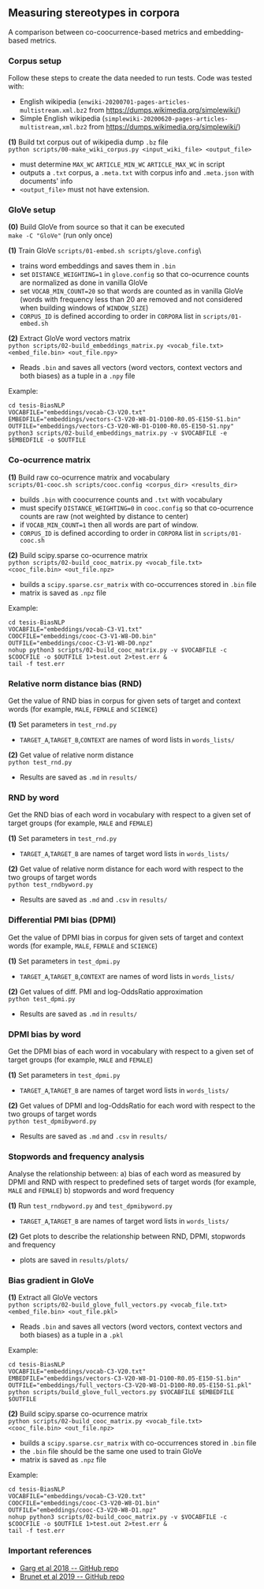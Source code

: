 
## Measuring stereotypes in corpora

A comparison between co-coocurrence-based metrics and embedding-based metrics.

### Corpus setup

Follow these steps to create the data needed to run tests. Code was tested with:
* English wikipedia (`enwiki-20200701-pages-articles-multistream.xml.bz2` from https://dumps.wikimedia.org/simplewiki/)
* Simple English wikipedia (`simplewiki-20200620-pages-articles-multistream,xml.bz2` from https://dumps.wikimedia.org/simplewiki/)

**(1)** Build txt corpus out of wikipedia dump `.bz` file\
`python scripts/00-make_wiki_corpus.py <input_wiki_file> <output_file>`
* must determine `MAX_WC` `ARTICLE_MIN_WC` `ARTICLE_MAX_WC` in script
* outputs a `.txt` corpus, a `.meta.txt` with corpus info and `.meta.json` with documents' info
* `<output_file>` must not have extension.

### GloVe setup

**(0)** Build GloVe from source so that it can be executed\
`make -C "GloVe"` (run only once)

**(1)** Train GloVe
`scripts/01-embed.sh scripts/glove.config`\
* trains word embeddings and saves them in `.bin`
* set `DISTANCE_WEIGHTING=1` in `glove.config` so that co-ocurrence counts are normalized as done in vanilla GloVe
* set `VOCAB_MIN_COUNT=20` so that words are counted as in vanilla GloVe (words with frequency less than 20 are removed and not considered when building windows of `WINDOW_SIZE`)
* `CORPUS_ID` is defined according to order in `CORPORA` list in `scripts/01-embed.sh`

**(2)** Extract GloVe word vectors matrix\
`python scripts/02-build_embeddings_matrix.py <vocab_file.txt> <embed_file.bin> <out_file.npy>`
* Reads `.bin` and saves all vectors (word vectors, context vectors and both biases) as a tuple in a `.npy` file

Example:
```
cd tesis-BiasNLP
VOCABFILE="embeddings/vocab-C3-V20.txt"
EMBEDFILE="embeddings/vectors-C3-V20-W8-D1-D100-R0.05-E150-S1.bin"
OUTFILE="embeddings/vectors-C3-V20-W8-D1-D100-R0.05-E150-S1.npy"
python3 scripts/02-build_embeddings_matrix.py -v $VOCABFILE -e $EMBEDFILE -o $OUTFILE
```

### Co-ocurrence matrix

**(1)** Build raw co-ocurrence matrix and vocabulary\
`scripts/01-cooc.sh scripts/cooc.config <corpus_dir> <results_dir>`
* builds `.bin` with coocurrence counts and `.txt` with vocabulary
* must specify `DISTANCE_WEIGHTING=0` in `cooc.config` so that co-ocurrence counts are raw (not weighted by distance to center)
* if `VOCAB_MIN_COUNT=1` then all words are part of window.
* `CORPUS_ID` is defined according to order in `CORPORA` list in `scripts/01-cooc.sh`

**(2)** Build scipy.sparse co-ocurrence matrix\
`python scripts/02-build_cooc_matrix.py <vocab_file.txt> <cooc_file.bin> <out_file.npz>`
* builds a `scipy.sparse.csr_matrix` with co-occurrences stored in `.bin` file
* matrix is saved as `.npz` file

Example:
```
cd tesis-BiasNLP
VOCABFILE="embeddings/vocab-C3-V1.txt"
COOCFILE="embeddings/cooc-C3-V1-W8-D0.bin"
OUTFILE="embeddings/cooc-C3-V1-W8-D0.npz"
nohup python3 scripts/02-build_cooc_matrix.py -v $VOCABFILE -c $COOCFILE -o $OUTFILE 1>test.out 2>test.err &
tail -f test.err
```
### Relative norm distance bias (RND)

Get the value of RND bias in corpus for given sets of target and context words (for example, `MALE`, `FEMALE` and `SCIENCE`)

**(1)** Set parameters in `test_rnd.py`
* `TARGET_A`,`TARGET_B`,`CONTEXT` are names of word lists in `words_lists/`

**(2)** Get value of relative norm distance\
`python test_rnd.py`
* Results are saved as `.md` in `results/`

### RND by word

Get the RND bias of each word in vocabulary with respect to a given set of target groups (for example, `MALE` and `FEMALE`)

**(1)** Set parameters in `test_rnd.py`
* `TARGET_A`,`TARGET_B` are names of target word lists in `words_lists/`

**(2)** Get value of relative norm distance for each word with respect to the two groups of target words\
`python test_rndbyword.py`
* Results are saved as `.md` and `.csv` in `results/`

### Differential PMI bias (DPMI)

Get the value of DPMI bias in corpus for given sets of target and context words (for example, `MALE`, `FEMALE` and `SCIENCE`)

**(1)** Set parameters in `test_dpmi.py`
* `TARGET_A`,`TARGET_B`,`CONTEXT` are names of word lists in `words_lists/`

**(2)** Get values of diff. PMI and log-OddsRatio approximation\
`python test_dpmi.py`
* Results are saved as `.md` in `results/`

### DPMI bias by word

Get the DPMI bias of each word in vocabulary with respect to a given set of target groups (for example, `MALE` and `FEMALE`)

**(1)** Set parameters in `test_dpmi.py`
* `TARGET_A`,`TARGET_B` are names of target word lists in `words_lists/`

**(2)** Get values of DPMI and log-OddsRatio for each word with respect to the two groups of target words\
`python test_dpmibyword.py`
* Results are saved as `.md` and `.csv` in `results/`

### Stopwords and frequency analysis

Analyse the relationship between:
a) bias of each word as measured by DPMI and RND with respect to predefined sets of target words (for example, `MALE` and `FEMALE`)
b) stopwords and word frequency

**(1)** Run `test_rndbyword.py` and `test_dpmibyword.py`
* `TARGET_A`,`TARGET_B` are names of target word lists in `words_lists/`

**(2)** Get plots to describe the relationship between RND, DPMI, stopwords and frequency
* plots are saved in `results/plots/`

### Bias gradient in GloVe

**(1)** Extract all GloVe vectors\
`python scripts/02-build_glove_full_vectors.py <vocab_file.txt> <embed_file.bin> <out_file.pkl>`
* Reads `.bin` and saves all vectors (word vectors, context vectors and both biases) as a tuple in a `.pkl`

Example:
```
cd tesis-BiasNLP
VOCABFILE="embeddings/vocab-C3-V20.txt"
EMBEDFILE="embeddings/vectors-C3-V20-W8-D1-D100-R0.05-E150-S1.bin"
OUTFILE="embeddings/full_vectors-C3-V20-W8-D1-D100-R0.05-E150-S1.pkl"
python scripts/build_glove_full_vectors.py $VOCABFILE $EMBEDFILE $OUTFILE
```

**(2)** Build scipy.sparse co-ocurrence matrix\
`python scripts/02-build_cooc_matrix.py <vocab_file.txt> <cooc_file.bin> <out_file.npz>`
* builds a `scipy.sparse.csr_matrix` with co-occurrences stored in `.bin` file
* the `.bin` file should be the same one used to train GloVe
* matrix is saved as `.npz` file

Example:
```
cd tesis-BiasNLP
VOCABFILE="embeddings/vocab-C3-V20.txt"
COOCFILE="embeddings/cooc-C3-V20-W8-D1.bin"
OUTFILE="embeddings/cooc-C3-V20-W8-D1.npz"
nohup python3 scripts/02-build_cooc_matrix.py -v $VOCABFILE -c $COOCFILE -o $OUTFILE 1>test.out 2>test.err &
tail -f test.err
```

### Important references
- [Garg et al 2018 -- GitHub repo](https://github.com/nikhgarg/EmbeddingDynamicStereotypes)
- [Brunet et al 2019 -- GitHub repo](https://github.com/mebrunet/understanding-bias)
